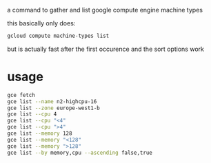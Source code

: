 
a command to gather and list google compute engine machine types

this basically only does:

``` bash
gcloud compute machine-types list
```

but is actually fast after the first occurence and the sort options work

# usage

``` bash
gce fetch
gce list --name n2-highcpu-16
gce list --zone europe-west1-b
gce list --cpu 4
gce list --cpu "<4"
gce list --cpu ">4"
gce list --memory 128
gce list --memory "<128"
gce list --memory ">128"
gce list --by memory,cpu --ascending false,true
```
